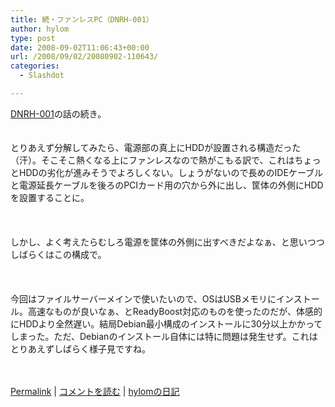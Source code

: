 ```yaml
---
title: 続・ファンレスPC（DNRH-001）
author: hylom
type: post
date: 2008-09-02T11:06:43+00:00
url: /2008/09/02/20080902-110643/
categories:
  - Slashdot

---
```

 [DNRH-001][1]の話の続き。  
</br>   
とりあえず分解してみたら、電源部の真上にHDDが設置される構造だった（汗）。そこそこ熱くなる上にファンレスなので熱がこもる訳で、これはちょっとHDDの劣化が進みそうでよろしくない。しょうがないので長めのIDEケーブルと電源延長ケーブルを後ろのPCIカード用の穴から外に出し、筐体の外側にHDDを設置することに。</br>  
</br>   
しかし、よく考えたらむしろ電源を筐体の外側に出すべきだよなぁ、と思いつつしばらくはこの構成で。</br>  
</br>   
今回はファイルサーバーメインで使いたいので、OSはUSBメモリにインストール。高速なものが良いなぁ、とReadyBoost対応のものを使ったのだが、体感的にHDDより全然遅い。結局Debian最小構成のインストールに30分以上かかってしまった。ただ、Debianのインストール自体には特に問題は発生せず。これはとりあえずしばらく様子見ですね。</br>  
</br> 

   [Permalink][2] |    [コメントを読む][3] |    [hylomの日記][4] 

</br>

 [1]: http://iosys.co.jp/shop/event/dnrh_001/index.htm
 [2]: http://slashdot.jp/~hylom/journal/451021
 [3]: http://slashdot.jp/~hylom/journal/451021#acomments
 [4]: http://slashdot.jp/~hylom/journal/
